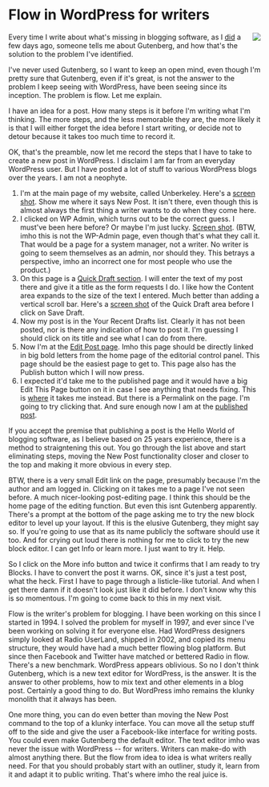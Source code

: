 # Flow in WordPress for writers
<img src="http://scripting.com/images/2019/12/24/rooster.png" border="0" align="right">Every time I write about what's missing in blogging software, as I <a href="http://scripting.com/2019/12/24.html#a153850">did</a> a few days ago, someone tells me about Gutenberg, and how that's the solution to the problem I've identified.  

I've never used Gutenberg, so I want to keep an open mind, even though I'm pretty sure that Gutenberg, even if it's great, is not the answer to the problem I keep seeing with WordPress, have been seeing since its inception. The problem is flow. Let me explain.

I have an idea for a post. How many steps is it before I'm writing what I'm thinking. The more steps, and the less memorable they are, the more likely it is that I will either forget the idea before I start writing, or decide not to detour because it takes too much time to record it. 

OK, that's the preamble, now let me record the steps that I have to take to create a new post in WordPress. I disclaim I am far from an everyday WordPress user. But I have posted a lot of stuff to various WordPress blogs over the years. I am not a neophyte. 
1. I'm at the main page of my website, called Unberkeley. Here's a <a href="http://scripting.com/images/2019/12/28/myBlogsEditorialPage.png">screen shot</a>. Show me where it says New Post. It isn't there, even though this is almost always the first thing a writer wants to do when they come here.  
2. I clicked on WP Admin, which turns out to be the correct guess. I must've been here before? Or maybe I'm just lucky. <a href="http://scripting.com/images/2019/12/28/wpadminpage.png">Screen shot</a>. (BTW, imho this is not the WP-Admin page, even though that's what they call it. That would be a page for a system manager, not a writer. No writer is going to seem themselves as an admin, nor should they. This betrays a perspective, imho an incorrect one for most people who use the product.)
3. On this page is a <a href="http://scripting.com/images/2019/12/28/quickDraftForm.png">Quick Draft section</a>. I will enter the text of my post there and give it a title as the form requests I do. I like how the Content area expands to the size of the text I entered. Much better than adding a vertical scroll bar. Here's a <a href="http://scripting.com/images/2019/12/28/quickDraftWithText.png">screen shot</a> of the Quick Draft area before I click on Save Draft. 
4. Now my post is in the Your Recent Drafts list. Clearly it has not been posted, nor is there any indication of how to post it. I'm guessing I should click on its title and see what I can do from there. 
5. Now I'm at the <a href="http://scripting.com/images/2019/12/28/editPostPage1.png">Edit Post page</a>. Imho this page should be directly linked in big bold letters from the home page of the editorial control panel. This page should be the easiest page to get to. This page also has the Publish button which I will now press.  
6. I expected it'd take me to the published page and it would have a big Edit This Page button on it in case I see anything that needs fixing. This is <a href="http://scripting.com/images/2019/12/28/editPostPage.png">where</a> it takes me instead. But there is a Permalink on the page. I'm going to try clicking that. And sure enough now I am at the <a href="https://unberkeley.wordpress.com/2019/12/28/test-post/">published post</a>. 

If you accept the premise that publishing a post is the Hello World of blogging software, as I believe based on 25 years experience, there is a method to straigntening this out. You go through the list above and start eliminating steps, moving the New Post functionality closer and closer to the top and making it more obvious in every step. 

BTW, there is a very small Edit link on the page, presumably because I'm the author and am logged in. Clicking on it takes me to a page I've not seen before. A much nicer-looking post-editing page. I think this should be the home page of the editing function. But even this isnt Gutenberg apparently. There's a prompt at the bottom of the page asking me to try the new block editor to level up your layout. If this is the elusive Gutenberg, they might say so. If you're going to use that as its name publicly the software should use it too. And for crying out loud there is nothing for me to click to try the new block editor. I can get Info or learn more. I just want to try it. Help. 

So I click on the More info button and twice it confirms that I am ready to try Blocks. I have to convert the post it warns. OK, since it's just a test post, what the heck. First I have to page through a listicle-like tutorial. And when I get there damn if it doesn't look just like it did before. I don't know why this is so momentous. I'm going to come back to this in my next visit. 

Flow is the writer's problem for blogging. I have been working on this since I started in 1994. I solved the problem for myself in 1997, and ever since I've been working on solving it for everyone else. Had WordPress designers simply looked at Radio UserLand, shipped in 2002, and copied its menu structure, they would have had a much better flowing blog platform. But since then Facebook and Twitter have matched or bettered Radio in flow. There's a new benchmark. WordPress appears oblivious. So no I don't think Gutenberg, which is a new text editor for WordPress, is the answer. It is the answer to other problems, how to mix text and other elements in a blog post. Certainly a good thing to do. But WordPress imho remains the klunky monolith that it always has been. 

One more thing, you can do even better than moving the New Post command to the top of a klunky interface. You can move all the setup stuff off to the side and give the user a Facebook-like interface for writing posts. You could even make Gutenberg the default editor. The text editor imho was never the issue with WordPress -- for writers. Writers can make-do with almost anything there. But the flow from idea to idea is what writers really need. For that you should probably start with an outliner, study it, learn from it and adapt it to public writing. That's where imho the real juice is. 

